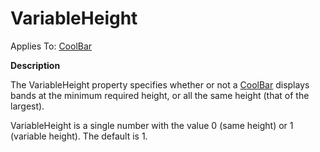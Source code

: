 




<h1 class="heading"><span class="name">VariableHeight</span></h1>

Applies To: [CoolBar](./coolbar.md)


**Description**


The VariableHeight property specifies whether or not a [CoolBar](./coolbar.md) displays bands at the minimum required height, or all the same height (that of the largest).


VariableHeight is a single number with the value 0 (same height) or 1 (variable height). The default is 1.



